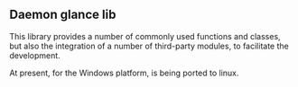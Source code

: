 Daemon glance lib
-----------------

This library provides a number of commonly used functions and classes, but also
the integration of a number of third-party modules, to facilitate the development.

At present, for the Windows platform, is being ported to linux.

